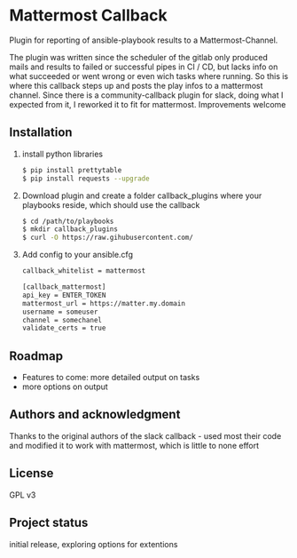# Mattermost Callback

Plugin for reporting of ansible-playbook results to a Mattermost-Channel.

The plugin was written since the scheduler of the gitlab only produced mails and results to failed or successful pipes in CI / CD, but lacks info on what succeeded or went wrong or even wich tasks where running. So this is where this callback steps up and posts the play infos to a mattermost channel.
Since there is a community-callback plugin for slack, doing what I expected from it, I reworked it to fit for mattermost.
Improvements welcome

## Installation
1. install python libraries 
   ```sh
   $ pip install prettytable
   $ pip install requests --upgrade
   ```

2. Download plugin and create a folder callback_plugins where your playbooks reside, which should use the callback
   
   ```sh
   $ cd /path/to/playbooks
   $ mkdir callback_plugins
   $ curl -O https://raw.gihubusercontent.com/
   ```

3. Add config to your ansible.cfg

   ```sh
   callback_whitelist = mattermost

   [callback_mattermost]
   api_key = ENTER_TOKEN
   mattermost_url = https://matter.my.domain
   username = someuser
   channel = somechanel
   validate_certs = true
   ```

## Roadmap
- Features to come: more detailed output on tasks
- more options on output

## Authors and acknowledgment
Thanks to the original authors of the slack callback - used most their code and modified it to work with mattermost, which is little to none effort

## License
GPL v3

## Project status
initial release, exploring options for extentions
